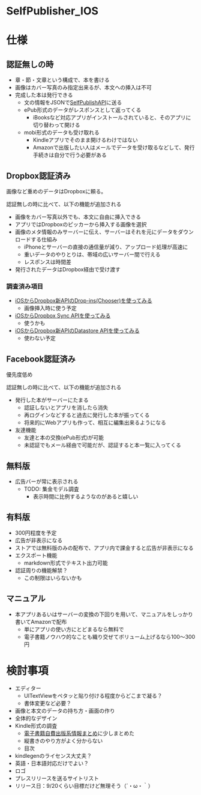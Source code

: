 SelfPublisher_IOS
=================

# 仕様

## 認証無しの時

- 章・節・文章という構成で、本を書ける
- 画像はカバー写真のみ指定出来るが、本文への挿入は不可
- 完成した本は発行できる
  * 文の情報をJSONで[SelfPublishAPI](https://github.com/mono0926/SelfPublishAPI)に送る
  * ePub形式のデータがレスポンスとして返ってくる
    - iBooksなど対応アプリがインストールされていると、そのアプリに切り替わって開ける
  * mobi形式のデータも受け取れる
    - Kindleアプリでそのまま開けるわけではない
    - Amazonで出版したい人はメールでデータを受け取るなどして、発行手続きは自分で行う必要がある
  
## Dropbox認証済み

画像など重めのデータはDropboxに頼る。

認証無しの時に比べて、以下の機能が追加される

- 画像をカバー写真以外でも、本文に自由に挿入できる
- アプリではDropboxのピッカーから挿入する画像を選択
- 画像のメタ情報のみサーバーに伝え、サーバーはそれを元にデータをダウンロードする仕組み
  * iPhoneとサーバーの直接の通信量が減り、アップロード処理が高速に
  * 重いデータのやりとりは、帯域の広いサーバー間で行える
  * レスポンスは時間差
- 発行されたデータはDropbox経由で受け渡す

### 調査済み項目

- [iOSからDropbox新APIのDrop-ins(Chooser)を使ってみる](http://mono0926.github.io/blog/2013/07/17/dropbox/)
  * 画像挿入時に使う予定
- [iOSからDropbox Sync APIを使ってみる](http://mono0926.github.io/blog/2013/07/19/dropbox/)
  * 使うかも
- [iOSからDropbox新APIのDatastore APIを使ってみる](http://mono0926.github.io/blog/2013/07/18/dropbox/)
  * 使わない予定
  
## Facebook認証済み

優先度低め

認証無しの時に比べて、以下の機能が追加される

- 発行した本がサーバーにたまる
  * 認証しないとアプリを消したら消失
  * 再ログインなどすると過去に発行した本が振ってくる
  * 将来的にWebアプリも作って、相互に編集出来るようになる
- 友達機能
  * 友達と本の交換(ePub形式)が可能
  * 未認証でもメール経由で可能だが、認証すると本一覧に入ってくる



## 無料版

- 広告バーが常に表示される
  * TODO: 集金モデル調査
    - 表示時間に比例するようなのがあると嬉しい

## 有料版

- 300円程度を予定
- 広告が非表示になる
- ストアでは無料版のみの配布で、アプリ内で課金すると広告が非表示になる
- エクスポート機能
  * markdown形式でテキスト出力可能
- 認証周りの機能解禁？
  * この制限はいらないかも

## マニュアル

- 本アプリあるいはサーバーの変換の下回りを用いて、マニュアルをしっかり書いてAmazonで配布
  * 単にアプリの使い方にとどまるなら無料で
  * 電子書籍ノウハウ的なことも織り交ぜてボリューム上げるなら100〜300円
  
# 検討事項

- エディター
  * UITextViewをペタッと貼り付ける程度からどこまで凝る？
  * 書体変更など必要？
- 画像と本文のデータの持ち方・画面の作り
- 全体的なデザイン
- Kindle形式の調査
  * [電子書籍自費出版系情報まとめ](http://mono0926.github.io/blog/2013/07/14/self-publish/)に少しまとめた
  * 縦書きのやり方がよく分からない
  * 目次
- kindlegenのライセンス大丈夫？
- 英語・日本語対応だけでよい？
- ロゴ
- プレスリリースを送るサイトリスト
- リリース日：9/20くらい目標だけど無理そう（´・ω・｀）
